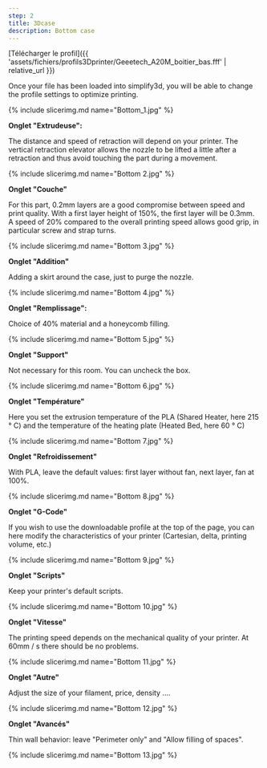 ```yaml
---
step: 2
title: 3Dcase
description: Bottom case
---
```


[Télécharger le profil]({{ 'assets/fichiers/profils3Dprinter/Geeetech_A20M_boitier_bas.fff' | relative_url }})

Once your file has been loaded into simplify3d, you will be able to change the profile settings to optimize printing.


{% include slicerimg.md name="Bottom_1.jpg" %}


**Onglet "Extrudeuse":** 


The distance and speed of retraction will depend on your printer. The vertical retraction elevator allows the nozzle to be lifted a little after a retraction and thus avoid touching the part during a movement.


{% include slicerimg.md name="Bottom 2.jpg" %}

**Onglet "Couche"**

For this part, 0.2mm layers are a good compromise between speed and print quality. With a first layer height of 150%, the first layer will be 0.3mm. A speed of 20% compared to the overall printing speed allows good grip, in particular screw and strap turns.


{% include slicerimg.md name="Bottom 3.jpg" %}

**Onglet "Addition"**

Adding a skirt around the case, just to purge the nozzle.



{% include slicerimg.md name="Bottom 4.jpg" %}

**Onglet  "Remplissage":**

Choice of 40% material and a honeycomb filling.


{% include slicerimg.md name="Bottom 5.jpg" %}

**Onglet "Support"**

Not necessary for this room. You can uncheck the box.

{% include slicerimg.md name="Bottom 6.jpg" %}

**Onglet "Température"**

Here you set the extrusion temperature of the PLA (Shared Heater, here 215 ° C) and the temperature of the heating plate (Heated Bed, here 60 ° C)

{% include slicerimg.md name="Bottom 7.jpg" %}

**Onglet "Refroidissement"**

With PLA, leave the default values: first layer without fan, next layer, fan at 100%.


{% include slicerimg.md name="Bottom 8.jpg" %}

**Onglet "G-Code"**

If you wish to use the downloadable profile at the top of the page, you can here modify the characteristics of your printer (Cartesian, delta, printing volume, etc.)


{% include slicerimg.md name="Bottom 9.jpg" %}

**Onglet "Scripts"**

Keep your printer's default scripts.


{% include slicerimg.md name="Bottom 10.jpg" %}

**Onglet "Vitesse"**

The printing speed depends on the mechanical quality of your printer. At 60mm / s there should be no problems.

{% include slicerimg.md name="Bottom 11.jpg" %}

**Onglet "Autre"**

Adjust the size of your filament, price, density ....


{% include slicerimg.md name="Bottom 12.jpg" %}

**Onglet "Avancés"**

Thin wall behavior: leave "Perimeter only" and "Allow filling of spaces".

{% include slicerimg.md name="Bottom 13.jpg" %}


